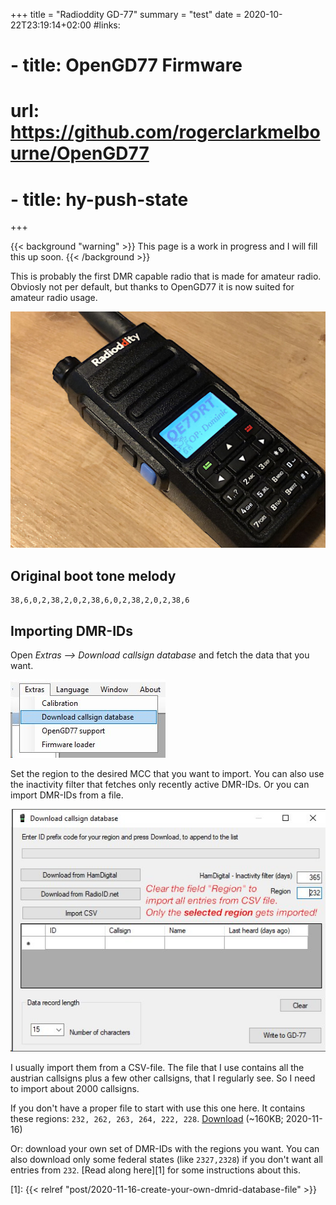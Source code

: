 +++
title = "Radioddity GD-77"
summary = "test"
date = 2020-10-22T23:19:14+02:00
#links:
#  - title: OpenGD77 Firmware
#    url: https://github.com/rogerclarkmelbourne/OpenGD77
#   - title: hy-push-state

+++

{{< background "warning" >}}
This page is a work in progress and I will fill this up soon.
{{< /background >}}

This is probably the first DMR capable radio that is made for amateur radio.
Obviosly not per default, but thanks to OpenGD77 it is now suited for amateur
radio usage.

![](logo.jpg)

## Original boot tone melody

```
38,6,0,2,38,2,0,2,38,6,0,2,38,2,0,2,38,6
```

## Importing DMR-IDs

Open *Extras --> Download callsign database* and fetch the data that you want.

![CPS Menu example](import-dmr-ids-menu.jpg)

Set the region to the desired MCC that you want to import. You can also use the
inactivity filter that fetches only recently active DMR-IDs. Or you can import
DMR-IDs from a file.

![](import-dmr-ids.jpg)

I usually import them from a CSV-file. The file that I use contains all the
austrian callsigns plus a few other callsigns, that I regularly see. So I need
to import about 2000 callsigns.

If you don't have a proper file to start with use this one here. It contains
these regions: `232, 262, 263, 264, 222, 228`. [Download] (~160KB; 2020-11-16)

[Download]: dmrids_2020-11-16.csv.xz

Or: download your own set of DMR-IDs with the regions you want. You can also
download only some federal states (like `2327,2328`) if you don't want all
entries from `232`. [Read along here][1] for some instructions about this.

[1]: {{< relref "post/2020-11-16-create-your-own-dmrid-database-file" >}}
